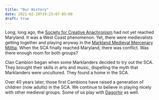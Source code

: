 ```yaml
---
title: "Our History"
date: 2021-02-28T19:23:07-05:00
draft: true
---
```


Long, long ago, the [Society for Creative Anachronism](https://sca.org/) had not yet reached Maryland. It was a West Coast phenomenon. Yet, there were medievalists getting together and playing anyway in the [Markland Medieval Mercenary Militia](https://www.markland.org/). When the SCA finally reached Maryland, there was conflict. Was there enough room for both groups?

Clan Cambion began when some Marklanders decided to try out the SCA. They brought their skills in arts and music, dispelling the myth that Marklanders were uncultured. They found a home in the SCA.

Over 40 years later, those first Cambions have raised a generation of children (now adults) in the SCA. We continue to believe in playing nicely with other medieval groups. Some of us play with [Dagorhir](https://dagorhir.com/) as well.
